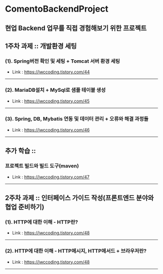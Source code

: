 # ComentoBackendProject
현업 Backend 업무를 직접 경험해보기 위한 프로젝트
-----
## 1주차 과제 :: 개발환경 세팅
### (1). Spring버전 확인 및 세팅 + Tomcat 서버 환경 세팅
* Link : <https://jwccoding.tistory.com/44>
-----
### (2). MariaDB설치 + MySql로 샘플 테이블 생성
* Link : <https://jwccoding.tistory.com/45>
-----
### (3). Spring, DB, Mybatis 연동 및 데이터 관리 + 오류와 해결 과정들
* Link : <https://jwccoding.tistory.com/46>
-----
## 추가 학습 :: 
### 프로젝트 빌드와 빌드 도구(maven)
* Link : <https://jwccoding.tistory.com/47>
-----
## 2주차 과제 :: 인터페이스 가이드 작성(프론트엔드 분야와 협업 준비하기)
### (1). HTTP에 대한 이해 - HTTP란?
* Link : <https://jwccoding.tistory.com/48>
-----
### (2). HTTP에 대한 이해 - HTTP메시지, HTTP메서드 + 브라우저란?
* Link : <https://jwccoding.tistory.com/48>
-----
